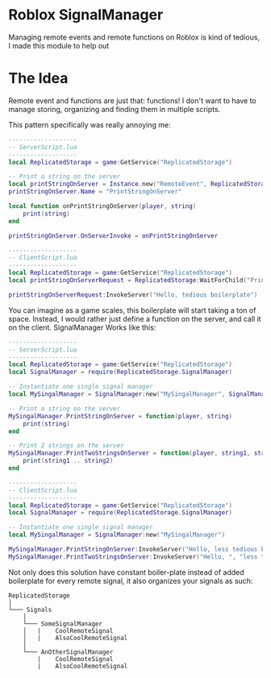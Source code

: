 # Roblox SignalManager
Managing remote events and remote functions on Roblox is kind of tedious, I made this module to help out

# The Idea
Remote event and functions are just that: functions! I don't want to have to manage storing, organizing and finding them in multiple scripts.

This pattern specifically was really annoying me:

```lua
-------------------
-- ServerScript.lua
-------------------
local ReplicatedStorage = game:GetService("ReplicatedStorage")

-- Print a string on the server
local printStringOnServer = Instance.new("RemoteEvent", ReplicatedStorage)
printStringOnServer.Name = "PrintStringOnServer"

local function onPrintStringOnServer(player, string)
	print(string)
end

printStringOnServer.OnServerInvoke = onPrintStringOnServer

-------------------
-- ClientScript.lua
-------------------
local ReplicatedStorage = game:GetService("ReplicatedStorage")
local printStringOnServerRequest = ReplicatedStorage:WaitForChild("PrintStringOnServer")

printStringOnServerRequest:InvokeServer("Hello, tedious boilerplate")
```

You can imagine as a game scales, this boilerplate will start taking a ton of space. Instead, I would rather just define a function on the server, and call it on the client. SignalManager Works like this:

```lua
-------------------
-- ServerScript.lua
-------------------
local ReplicatedStorage = game:GetService("ReplicatedStorage")
local SignalManager = require(ReplicatedStorage.SignalManager)

-- Instantiate one single signal manager
local MySingalManager = SignalManager:new("MySingalManager", SignalManager.EventType.RemoteEvent) 

-- Print a string on the server
MySingalManager.PrintStringOnServer = function(player, string)
	print(string)
end

-- Print 2 strings on the server
MySingalManager.PrintTwoStringsOnServer = function(player, string1, string1)
	print(string1 .. string2)
end

-------------------
-- ClientScript.lua
-------------------
local ReplicatedStorage = game:GetService("ReplicatedStorage")
local SignalManager = require(ReplicatedStorage.SignalManager)

-- Instantiate one single signal manager
local MySingalManager = SignalManager:new("MySingalManager") 

MySingalManager.PrintStringOnServer:InvokeServer("Hello, less tedious boilerplate")
MySingalManager.PrintTwoStringsOnServer:InvokeServer("Hello, ", "less tedious boilerplate")
```

Not only does this solution have constant boiler-plate instead of added boilerplate for every remote signal, it also organizes your signals as such:

```
ReplicatedStorage
│
└─── Signals
    │
    └─── SomeSignalManager
    │   |    CoolRemoteSignal
    │   |    AlsoCoolRemoteSignal
    │   
    └─── AnOtherSignalManager
        |    CoolRemoteSignal
        |    AlsoCoolRemoteSignal
```

